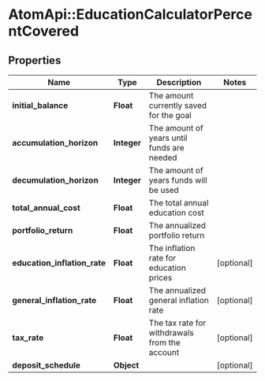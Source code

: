 # AtomApi::EducationCalculatorPercentCovered

## Properties
Name | Type | Description | Notes
------------ | ------------- | ------------- | -------------
**initial_balance** | **Float** | The amount currently saved for the goal | 
**accumulation_horizon** | **Integer** | The amount of years until funds are needed | 
**decumulation_horizon** | **Integer** | The amount of years funds will be used | 
**total_annual_cost** | **Float** | The total annual education cost | 
**portfolio_return** | **Float** | The annualized portfolio return | 
**education_inflation_rate** | **Float** | The inflation rate for education prices | [optional] 
**general_inflation_rate** | **Float** | The annualized general inflation rate | [optional] 
**tax_rate** | **Float** | The tax rate for withdrawals from the account | [optional] 
**deposit_schedule** | **Object** |  | [optional] 


